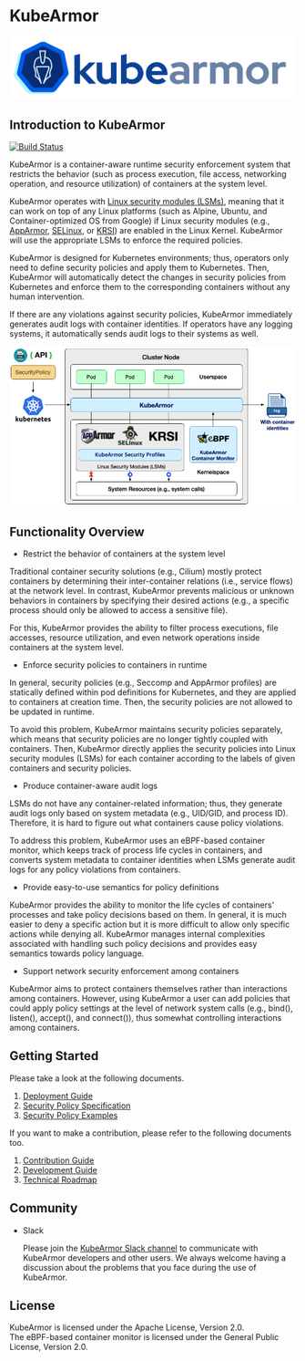 # KubeArmor

![KubeArmor Logo](documentation/resources/logo.png)

## Introduction to KubeArmor

[![Build Status](https://travis-ci.com/accuknox/KubeArmor.svg?branch=master)](https://travis-ci.com/accuknox/KubeArmor)

KubeArmor is a container-aware runtime security enforcement system that restricts the behavior \(such as process execution, file access, networking operation, and resource utilization\) of containers at the system level.

KubeArmor operates with [Linux security modules \(LSMs\)](https://en.wikipedia.org/wiki/Linux_Security_Modules), meaning that it can work on top of any Linux platforms \(such as Alpine, Ubuntu, and Container-optimized OS from Google\) if Linux security modules \(e.g., [AppArmor](https://en.wikipedia.org/wiki/AppArmor), [SELinux](https://en.wikipedia.org/wiki/Security-Enhanced_Linux), or [KRSI](https://lwn.net/Articles/808048/)\) are enabled in the Linux Kernel. KubeArmor will use the appropriate LSMs to enforce the required policies.

KubeArmor is designed for Kubernetes environments; thus, operators only need to define security policies and apply them to Kubernetes. Then, KubeArmor will automatically detect the changes in security policies from Kubernetes and enforce them to the corresponding containers without any human intervention.

If there are any violations against security policies, KubeArmor immediately generates audit logs with container identities. If operators have any logging systems, it automatically sends audit logs to their systems as well.

![KubeArmor High Level Design](documentation/resources/kubearmor_overview.png)

## Functionality Overview

* Restrict the behavior of containers at the system level

Traditional container security solutions \(e.g., Cilium\) mostly protect containers by determining their inter-container relations \(i.e., service flows\) at the network level. In contrast, KubeArmor prevents malicious or unknown behaviors in containers by specifying their desired actions \(e.g., a specific process should only be allowed to access a sensitive file\).

For this, KubeArmor provides the ability to filter process executions, file accesses, resource utilization, and even network operations inside containers at the system level.

* Enforce security policies to containers in runtime

In general, security policies \(e.g., Seccomp and AppArmor profiles\) are statically defined within pod definitions for Kubernetes, and they are applied to containers at creation time. Then, the security policies are not allowed to be updated in runtime.

To avoid this problem, KubeArmor maintains security policies separately, which means that security policies are no longer tightly coupled with containers. Then, KubeArmor directly applies the security policies into Linux security modules \(LSMs\) for each container according to the labels of given containers and security policies.

* Produce container-aware audit logs

LSMs do not have any container-related information; thus, they generate audit logs only based on system metadata \(e.g., UID/GID, and process ID\). Therefore, it is hard to figure out what containers cause policy violations.

To address this problem, KubeArmor uses an eBPF-based container monitor, which keeps track of process life cycles in containers, and converts system metadata to container identities when LSMs generate audit logs for any policy violations from containers.

* Provide easy-to-use semantics for policy definitions

KubeArmor provides the ability to monitor the life cycles of containers' processes and take policy decisions based on them. In general, it is much easier to deny a specific action but it is more difficult to allow only specific actions while denying all. KubeArmor manages internal complexities associated with handling such policy decisions and provides easy semantics towards policy language.

* Support network security enforcement among containers

KubeArmor aims to protect containers themselves rather than interactions among containers. However, using KubeArmor a user can add policies that could apply policy settings at the level of network system calls \(e.g., bind\(\), listen\(\), accept\(\), and connect\(\)\), thus somewhat controlling interactions among containers.

## Getting Started

Please take a look at the following documents.

1. [Deployment Guide](documentation/getting-started/deployment_guide.md)
2. [Security Policy Specification](documentation/getting-started/security_policy_specification.md)
3. [Security Policy Examples](documentation/getting-started/security_policy_examples.md)

If you want to make a contribution, please refer to the following documents too.

1. [Contribution Guide](documentation/contribution/contribution_guide.md)
2. [Development Guide](documentation/contribution/development_guide.md)
3. [Technical Roadmap](documentation/contribution/technical_roadmap.md)

## Community

* Slack

  Please join the [KubeArmor Slack channel](https://kubearmor.herokuapp.com) to communicate with KubeArmor developers and other users. We always welcome having a discussion about the problems that you face during the use of KubeArmor.

## License

KubeArmor is licensed under the Apache License, Version 2.0.  
The eBPF-based container monitor is licensed under the General Public License, Version 2.0.
